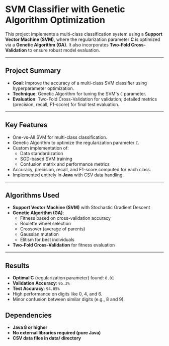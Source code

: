 # SVM Classifier with Genetic Algorithm Optimization

This project implements a multi-class classification system using a **Support Vector Machine (SVM)**, where the regularization parameter **C** is optimized via a **Genetic Algorithm (GA)**. It also incorporates **Two-Fold Cross-Validation** to ensure robust model evaluation.

---

## Project Summary

- **Goal**: Improve the accuracy of a multi-class SVM classifier using hyperparameter optimization.
- **Technique**: Genetic Algorithm for tuning the SVM's `C` parameter.
- **Evaluation**: Two-Fold Cross-Validation for validation; detailed metrics (precision, recall, F1-score) for final test evaluation.

---

## Key Features

- One-vs-All SVM for multi-class classification.
- Genetic Algorithm to optimize the regularization parameter `C`.
- Custom implementation of:
  - Data standardization
  - SGD-based SVM training
  - Confusion matrix and performance metrics
- Accuracy, precision, recall, and F1-score computed for each class.
- Implemented entirely in **Java** with CSV data handling.

---

## Algorithms Used

- **Support Vector Machine (SVM)** with Stochastic Gradient Descent
- **Genetic Algorithm (GA)**:  
  - Fitness based on cross-validation accuracy  
  - Roulette wheel selection  
  - Crossover (average of parents)  
  - Gaussian mutation  
  - Elitism for best individuals
- **Two-Fold Cross-Validation** for fitness evaluation

---

## Results

- **Optimal C** (regularization parameter) found: `0.01`
- **Validation Accuracy**: `95.3%`
- **Test Accuracy**: `94.05%`
- High performance on digits like 0, 4, and 6.
- Minor confusion between similar digits (e.g., 8 and 9).

##  Dependencies
- **Java 8 or higher**
- **No external libraries required (pure Java)**
- **CSV data files in data/ directory**

